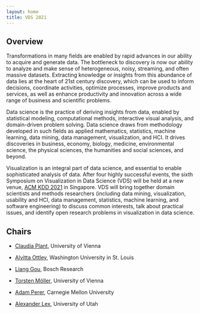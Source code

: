 ```yaml
---
layout: home
title: VDS 2021
---
```


## Overview

Transformations in many fields are enabled by rapid advances in our ability to acquire and generate data. The bottleneck to discovery is now our ability to analyze and make sense of heterogeneous, noisy, streaming, and often massive datasets. Extracting knowledge or insights from this abundance of data lies at the heart of 21st century discovery, which can be used to inform decisions, coordinate activities, optimize processes, improve products and services, as well as enhance productivity and innovation across a wide range of business and scientific problems.

Data science is the practice of deriving insights from data, enabled by statistical modeling, computational methods, interactive visual analysis, and domain-driven problem solving. Data science draws from methodology developed in such fields as applied mathematics, statistics, machine learning, data mining, data management, visualization, and HCI. It drives discoveries in business, economy, biology, medicine, environmental science, the physical sciences, the humanities and social sciences, and beyond.

Visualization is an integral part of data science, and essential to enable sophisticated analysis of data. After four highly successful events, the sixth Symposium on Visualization in Data Science (VDS) will be held at a new venue, [ACM KDD 2021](https://www.kdd.org/kdd2021/) in Singapore. VDS will bring together domain scientists and methods researchers (including data mining, visualization, usability and HCI, data management, statistics, machine learning, and software engineering) to discuss common interests, talk about practical issues, and identify open research problems in visualization in data science.


<!-- ## Contact & Registration

Please use [vds@ieeevis.org](mailto:vds@ieeevis.org) to get in touch with us. -->

## Chairs

- [Claudia Plant](https://dm.cs.univie.ac.at/team/person/59835/), University of Vienna

- [Alvitta Ottley](http://visualdata.wustl.edu), Washington University in St. Louis

- [Liang Gou](https://scholar.google.com/citations?user=x3VK0fAAAAAJ&hl=en), Bosch Research

- [Torsten Möller](https://cs.univie.ac.at/Torsten.Möller), University of Vienna

- [Adam Perer](http://perer.org/), Carnegie Mellon University

- [Alexander Lex](http://alexander-lex.net/), University of Utah
